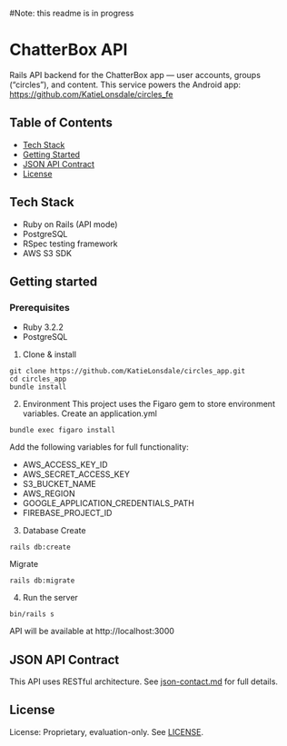#Note: this readme is in progress

# ChatterBox API
Rails API backend for the ChatterBox app — user accounts, groups (“circles”), and content. This service powers the Android app: https://github.com/KatieLonsdale/circles_fe

## Table of Contents
- [Tech Stack](#tech-stack)
- [Getting Started](#getting-started)
- [JSON API Contract](#json-api-contract)
- [License](#license)

## Tech Stack
- Ruby on Rails (API mode)
- PostgreSQL
- RSpec testing framework
- AWS S3 SDK

## Getting started
### Prerequisites
- Ruby 3.2.2
- PostgreSQL

1) Clone & install
```
git clone https://github.com/KatieLonsdale/circles_app.git
cd circles_app
bundle install
```

2) Environment
This project uses the Figaro gem to store environment variables. Create an application.yml
```
bundle exec figaro install
```
Add the following variables for full functionality:
- AWS_ACCESS_KEY_ID
- AWS_SECRET_ACCESS_KEY
- S3_BUCKET_NAME
- AWS_REGION
- GOOGLE_APPLICATION_CREDENTIALS_PATH
- FIREBASE_PROJECT_ID

3) Database
Create
```
rails db:create
```
Migrate
```
rails db:migrate
```

4) Run the server
```
bin/rails s
```
API will be available at http://localhost:3000

## JSON API Contract
This API uses RESTful architecture. See [json-contact.md](./json-contract.md) for full details.

## License
License: Proprietary, evaluation-only. See [LICENSE](./LICENSE).
